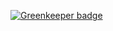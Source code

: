 
[![Greenkeeper badge](https://badges.greenkeeper.io/zanjs/community-react.svg)](https://greenkeeper.io/)
